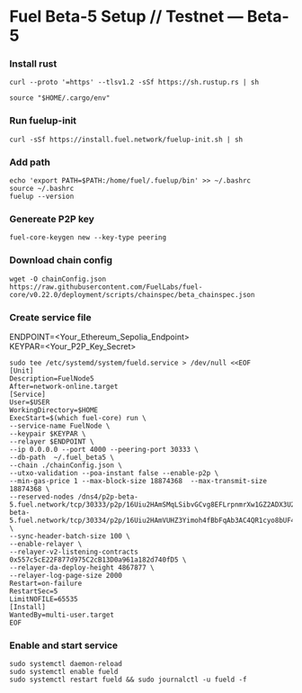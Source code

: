# Fuel Beta-5 Setup // Testnet — Beta-5

### Install rust
~~~
curl --proto '=https' --tlsv1.2 -sSf https://sh.rustup.rs | sh
~~~
~~~
source "$HOME/.cargo/env"
~~~

### Run fuelup-init
~~~
curl -sSf https://install.fuel.network/fuelup-init.sh | sh
~~~

### Add path
~~~
echo 'export PATH=$PATH:/home/fuel/.fuelup/bin' >> ~/.bashrc
source ~/.bashrc
fuelup --version
~~~

### Genereate P2P key
~~~
fuel-core-keygen new --key-type peering
~~~

### Download chain config
~~~
wget -O chainConfig.json https://raw.githubusercontent.com/FuelLabs/fuel-core/v0.22.0/deployment/scripts/chainspec/beta_chainspec.json
~~~

### Create service file
ENDPOINT=<Your_Ethereum_Sepolia_Endpoint>  
KEYPAR=<Your_P2P_Key_Secret>

~~~
sudo tee /etc/systemd/system/fueld.service > /dev/null <<EOF
[Unit]
Description=FuelNode5
After=network-online.target
[Service]
User=$USER
WorkingDirectory=$HOME
ExecStart=$(which fuel-core) run \
--service-name FuelNode \
--keypair $KEYPAR \
--relayer $ENDPOINT \
--ip 0.0.0.0 --port 4000 --peering-port 30333 \
--db-path  ~/.fuel_beta5 \
--chain ./chainConfig.json \
--utxo-validation --poa-instant false --enable-p2p \
--min-gas-price 1 --max-block-size 18874368  --max-transmit-size 18874368 \
--reserved-nodes /dns4/p2p-beta-5.fuel.network/tcp/30333/p2p/16Uiu2HAmSMqLSibvGCvg8EFLrpnmrXw1GZ2ADX3U2c9ttQSvFtZX,/dns4/p2p-beta-5.fuel.network/tcp/30334/p2p/16Uiu2HAmVUHZ3Yimoh4fBbFqAb3AC4QR1cyo8bUF4qyi8eiUjpVP \
--sync-header-batch-size 100 \
--enable-relayer \
--relayer-v2-listening-contracts 0x557c5cE22F877d975C2cB13D0a961a182d740fD5 \
--relayer-da-deploy-height 4867877 \
--relayer-log-page-size 2000
Restart=on-failure
RestartSec=5
LimitNOFILE=65535
[Install]
WantedBy=multi-user.target
EOF
~~~

### Enable and start service
~~~
sudo systemctl daemon-reload
sudo systemctl enable fueld
sudo systemctl restart fueld && sudo journalctl -u fueld -f
~~~
